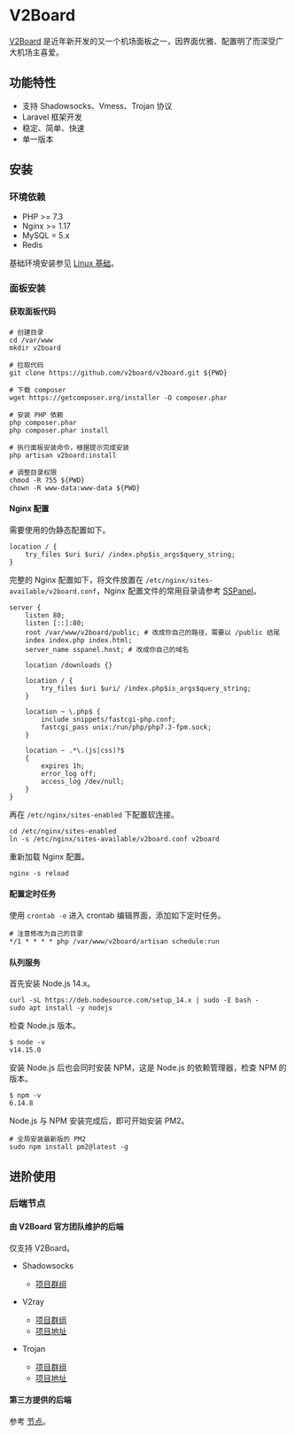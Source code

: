 # V2Board

[V2Board](https://github.com/v2board/v2board) 是近年新开发的又一个机场面板之一，因界面优雅、配置明了而深受广大机场主喜爱。

## 功能特性

- 支持 Shadowsocks、Vmess、Trojan 协议
- Laravel 框架开发
- 稳定、简单、快速
- 单一版本

## 安装

### 环境依赖

- PHP >= 7.3
- Nginx >= 1.17
- MySQL = 5.x
- Redis

基础环境安装参见 [Linux 基础](../linux.md)。

### 面板安装

#### 获取面板代码

```shell script
# 创建目录
cd /var/www
mkdir v2board

# 拉取代码
git clone https://github.com/v2board/v2board.git ${PWD}

# 下载 composer
wget https://getcomposer.org/installer -O composer.phar

# 安装 PHP 依赖
php composer.phar
php composer.phar install

# 执行面板安装命令，根据提示完成安装
php artisan v2board:install

# 调整目录权限
chmod -R 755 ${PWD}
chown -R www-data:www-data ${PWD}
```

#### Nginx 配置

需要使用的伪静态配置如下。

```nginx
location / {  
    try_files $uri $uri/ /index.php$is_args$query_string;  
}
```

完整的 Nginx 配置如下，将文件放置在 `/etc/nginx/sites-available/v2board.conf`，Nginx 配置文件的常用目录请参考 [SSPanel](./sspanel.md#nginx-配置)。

```nginx
server {  
    listen 80;
    listen [::]:80;
    root /var/www/v2board/public; # 改成你自己的路径，需要以 /public 结尾
    index index.php index.html;
    server_name sspanel.host; # 改成你自己的域名

    location /downloads {}

    location / {  
        try_files $uri $uri/ /index.php$is_args$query_string;  
    }

    location ~ \.php$ {
        include snippets/fastcgi-php.conf;
        fastcgi_pass unix:/run/php/php7.3-fpm.sock;
    }

    location ~ .*\.(js|css)?$
    {
        expires 1h;
        error_log off;
        access_log /dev/null; 
    }
}
```

再在 `/etc/nginx/sites-enabled` 下配置软连接。

```shell script
cd /etc/nginx/sites-enabled
ln -s /etc/nginx/sites-available/v2board.conf v2board
```

重新加载 Nginx 配置。

```shell script
nginx -s reload
```

#### 配置定时任务

使用 `crontab -e` 进入 crontab 编辑界面，添加如下定时任务。

```crontab
# 注意修改为自己的目录
*/1 * * * * php /var/www/v2board/artisan schedule:run
```

#### 队列服务

首先安装 Node.js 14.x。

```shell script
curl -sL https://deb.nodesource.com/setup_14.x | sudo -E bash -
sudo apt install -y nodejs
```

检查 Node.js 版本。

```shell script
$ node -v
v14.15.0
```

安装 Node.js 后也会同时安装 NPM，这是 Node.js 的依赖管理器，检查 NPM 的版本。

```shell script
$ npm -v
6.14.8
```

Node.js 与 NPM 安装完成后，即可开始安装 PM2。

```shell script
# 全局安装最新版的 PM2
sudo npm install pm2@latest -g
```


## 进阶使用

### 后端节点

#### 由 V2Board 官方团队维护的后端

仅支持 V2Board。

- Shadowsocks

  - [项目群组](https://t.me/tidal_lab)

- V2ray

  - [项目群组](https://t.me/tidal_lab)
  - [项目地址](https://github.com/tokumeikoi/aurora)

- Trojan

  - [项目群组](https://t.me/tidal_lab)
  - [项目地址](https://github.com/tokumeikoi/tidalab-trojan)

#### 第三方提供的后端

参考 [节点](../node.md)。